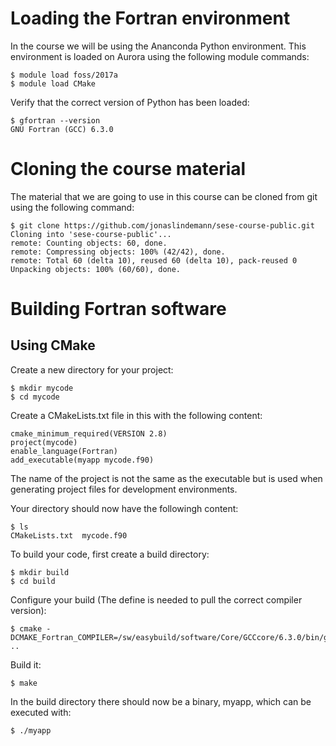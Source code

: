 # Loading the Fortran environment

In the course we will be using the Ananconda Python environment. This environment is loaded on Aurora using the following module commands:

    $ module load foss/2017a
    $ module load CMake

Verify that the correct version of Python has been loaded:

    $ gfortran --version
    GNU Fortran (GCC) 6.3.0

# Cloning the course material

The material that we are going to use in this course can be cloned from git using the following command:

    $ git clone https://github.com/jonaslindemann/sese-course-public.git
    Cloning into 'sese-course-public'...
    remote: Counting objects: 60, done.
    remote: Compressing objects: 100% (42/42), done.
    remote: Total 60 (delta 10), reused 60 (delta 10), pack-reused 0
    Unpacking objects: 100% (60/60), done.
    

# Building Fortran software

## Using CMake

Create a new directory for your project:

    $ mkdir mycode
    $ cd mycode
    
Create a CMakeLists.txt file in this with the following content:

    cmake_minimum_required(VERSION 2.8)
    project(mycode)
    enable_language(Fortran)
    add_executable(myapp mycode.f90)

The name of the project is not the same as the executable but is used when generating project files for development environments. 

Your directory should now have the followingh content:

    $ ls
    CMakeLists.txt  mycode.f90
    
To build your code, first create a build directory:

    $ mkdir build
    $ cd build
    
Configure your build (The define is needed to pull the correct compiler version):

    $ cmake -DCMAKE_Fortran_COMPILER=/sw/easybuild/software/Core/GCCcore/6.3.0/bin/gfortran ..

Build it:

    $ make
    
In the build directory there should now be a binary, myapp, which can be executed with:

    $ ./myapp
    
